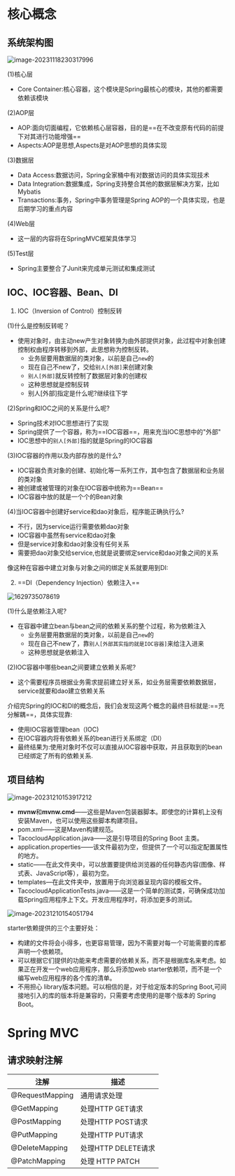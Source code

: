 # 核心概念

## 系统架构图

![image-20231118230317996](https://noclose-image.oss-cn-hangzhou.aliyuncs.com/img/java/Mavenimage-20231118230317996.png)

(1)核心层

* Core Container:核心容器，这个模块是Spring最核心的模块，其他的都需要依赖该模块

(2)AOP层

* AOP:面向切面编程，它依赖核心层容器，目的是==在不改变原有代码的前提下对其进行功能增强==
* Aspects:AOP是思想,Aspects是对AOP思想的具体实现

(3)数据层

* Data Access:数据访问，Spring全家桶中有对数据访问的具体实现技术
* Data Integration:数据集成，Spring支持整合其他的数据层解决方案，比如Mybatis
* Transactions:事务，Spring中事务管理是Spring AOP的一个具体实现，也是后期学习的重点内容

(4)Web层

* 这一层的内容将在SpringMVC框架具体学习

(5)Test层

* Spring主要整合了Junit来完成单元测试和集成测试

## IOC、IOC容器、Bean、DI

1. IOC（Inversion of Control）控制反转

(1)什么是控制反转呢？

* 使用对象时，由主动new产生对象转换为由外部提供对象，此过程中对象创建控制权由程序转移到外部，此思想称为控制反转。
	* 业务层要用数据层的类对象，以前是自己`new`的
	* 现在自己不new了，交给`别人[外部]`来创建对象
	* `别人[外部]`就反转控制了数据层对象的创建权
	* 这种思想就是控制反转
	* 别人[外部]指定是什么呢?继续往下学

(2)Spring和IOC之间的关系是什么呢?

* Spring技术对IOC思想进行了实现
* Spring提供了一个容器，称为==IOC容器==，用来充当IOC思想中的"外部"
* IOC思想中的`别人[外部]`指的就是Spring的IOC容器

(3)IOC容器的作用以及内部存放的是什么?

* IOC容器负责对象的创建、初始化等一系列工作，其中包含了数据层和业务层的类对象
* 被创建或被管理的对象在IOC容器中统称为==Bean==
* IOC容器中放的就是一个个的Bean对象

(4)当IOC容器中创建好service和dao对象后，程序能正确执行么?

* 不行，因为service运行需要依赖dao对象
* IOC容器中虽然有service和dao对象
* 但是service对象和dao对象没有任何关系
* 需要把dao对象交给service,也就是说要绑定service和dao对象之间的关系

像这种在容器中建立对象与对象之间的绑定关系就要用到DI:

2. ==DI（Dependency Injection）依赖注入==

![1629735078619](https://noclose-image.oss-cn-hangzhou.aliyuncs.com/img/java/Maven1629735078619.png)

(1)什么是依赖注入呢?

* 在容器中建立bean与bean之间的依赖关系的整个过程，称为依赖注入
	* 业务层要用数据层的类对象，以前是自己`new`的
	* 现在自己不new了，靠`别人[外部其实指的就是IOC容器]`来给注入进来
	* 这种思想就是依赖注入

(2)IOC容器中哪些bean之间要建立依赖关系呢?

* 这个需要程序员根据业务需求提前建立好关系，如业务层需要依赖数据层，service就要和dao建立依赖关系

介绍完Spring的IOC和DI的概念后，我们会发现这两个概念的最终目标就是:==充分解耦==，具体实现靠:

* 使用IOC容器管理bean（IOC)
* 在IOC容器内将有依赖关系的bean进行关系绑定（DI）
* 最终结果为:使用对象时不仅可以直接从IOC容器中获取，并且获取到的bean已经绑定了所有的依赖关系.

## 项目结构

![image-20231210153917212](https://noclose-image.oss-cn-hangzhou.aliyuncs.com/img/java/Mavenimage-20231210153917212.png)

- **mvnw**和**mvnw.cmd**——这些是Maven包装器脚本。即使您的计算机上没有安装Maven，也可以使用这些脚本构建项目。
- pom.xml——这是Maven构建规范。
- TacocloudApplication.java——这是引导项目的Spring Boot 主类。
- application.properties——该文件最初为空，但提供了一个可以指定配置属性的地方。
- static——在此文件夹中，可以放置要提供给浏览器的任何静态内容(图像、样式表、JavaScript等），最初为空。
- templates—在此文件夹中，放置用于向浏览器呈现内容的模板文件。
- TacocloudApplicationTests.java——这是一个简单的测试类，可确保成功加载Spring应用程序上下文。开发应用程序时，将添加更多的测试。

![image-20231210154051794](https://noclose-image.oss-cn-hangzhou.aliyuncs.com/img/java/Mavenimage-20231210154051794.png)

starter依赖提供的三个主要好处：

- 构建的文件将会小得多，也更容易管理，因为不需要对每一个可能需要的库都声明一个依赖项。
- 可以根据它们提供的功能来考虑需要的依赖关系，而不是根据库名来考虑。如果正在开发一个web应用程序，那么将添加web starter依赖项，而不是一个编写web应用程序的各个库的清单。
- 不用担心 library版本问题。可以相信的是，对于给定版本的Spring Boot,可间接地引入的库的版本将是兼容的，只需要考虑使用的是哪个版本的 Spring Boot。

# Spring MVC

## 请求映射注解

| 注解            | 描述                |
| --------------- | ------------------- |
| @RequestMapping | 通用请求处理        |
| @GetMapping     | 处理HTTP GET请求    |
| @PostMapping    | 处理HTTP POST请求   |
| @PutMapping     | 处理HTTP PUT请求    |
| @DeleteMapping  | 处理HTTP DELETE请求 |
| @PatchMapping   | 处理 HTTP PATCH     |

